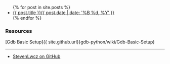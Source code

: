 <ul>
  {% for post in site.posts %}
  <li>
      <a href="{{ post.url }}">{{ post.title }}{{ post.date | date: '%B %d, %Y' }}</a>
  </li>
 {% endfor %}
</ul>

### Resources
[Gdb Basic Setup]{{ site.github.url}}gdb-python/wiki/Gdb-Basic-Setup)

*** 
<ul>
<li><a href="{{ site.github_url }}">StevenLwcz on GitHub</a></li>
</ul>
